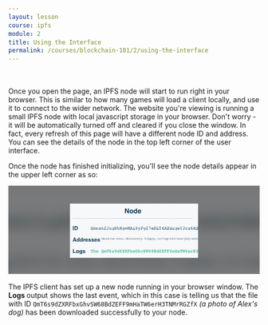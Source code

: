 ```yaml
---
layout: lesson
course: ipfs
module: 2
title: Using the Interface
permalink: /courses/blockchain-101/2/using-the-interface
---
```

<br>
<br>
<span class="openingParagraph">
Once you open the page, an IPFS node will start to run right in your browser. This is similar to how many games will load a client locally, and use it to connect to the wider network. The website you're viewing is running a small IPFS node with local javascript storage in your browser. Don't worry - it will be automatically turned off and cleared if you close the window. In fact, every refresh of this page will have a different node ID and address. You can see the details of the node in the top left corner of the user interface.</span>

Once the node has finished initializing, you'll see the node details appear in the upper left corner as so:

<img src="/assets/img/courses/ipfs/UsingtheIF.jpg" />

The IPFS client has set up a new node running in your browser window. The <strong>Logs </strong>output shows the last event, which in this case is telling us that the file with ID <code>QmT6s9dZXRFbxGhvSW68BdZEFF9mHaTW6erH3TNMrRGZfX</code><em> (a photo of Alex's dog) </em>has been downloaded successfully to your node.
